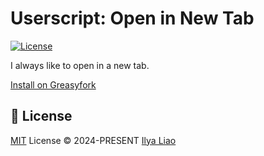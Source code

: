 # Userscript: Open in New Tab

[![License][license-src]][license-href]

I always like to open in a new tab.

[Install on Greasyfork](https://greasyfork.org/en/scripts/514528-open-in-new-tab)

## 📄 License

[MIT](./LICENSE) License © 2024-PRESENT [Ilya Liao](https://github.com/ilyaliao)

<!-- Badges -->

[license-src]: https://img.shields.io/github/license/ilyaliao/vue-pdf-printer.svg?style=flat&colorA=080f12&colorB=1fa669
[license-href]: https://github.com/ilyaliao/vue-pdf-printer/blob/main/LICENSE
